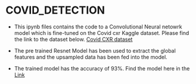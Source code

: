 # COVID_DETECTION
* This ipynb files contains the code to a Convolutional Neural netowrk model which is fine-tuned on the Covid cxr Kaggle dataset.
Please find the link to the dataset below.
[Covid CXR dataset](https://www.kaggle.com/andyczhao/covidx-cxr2)
* The pre trained Resnet Model has been used to extract the global features and the upsampled data has been fed into the model.

* The trained model has the accuracy of 93%. Find the model here in the [Link ](
https://drive.google.com/file/d/1-XiS_eM19Y-bUsJ-dQk_i16XsiNu4q_I/view?usp=sharing)



